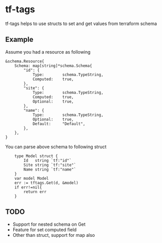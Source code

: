# tf-tags
tf-tags helps to use structs to set and get values from terraform schema

## Example
Assume you had a resource as following
```
&schema.Resource{
    Schema: map[string]*schema.Schema{
        "id": {
            Type:        schema.TypeString,
            Computed:    true,
        },
        "site": {
            Type:        schema.TypeString,
            Computed:    true,
            Optional:    true,
        },
        "name": {
            Type:        schema.TypeString,
            Optional:    true,
            Default:     "Default",
        },
    },
}
```

You can parse above schema to following struct
```
    type Model struct {
        Id   string `tf:"id"`
        Site string `tf:"site"`
        Name string `tf:"name"`
    }
    var model Model
    err := tftags.Get(d, &model)
    if err!=nil{
        return err
    }
```

## TODO
- Support for nested schema on Get
- Feature for set computed field
- Other than struct, support for map also
